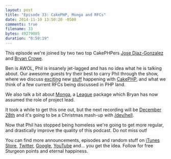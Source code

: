 ```yaml
---
layout: post
title: "Episode 33: CakePHP, Monga and RFCs"
date: 2014-11-19 13:50:20 -0500
comments: true
filename: 33
bytes: 49279085
duration: "0:59:19"
---
```


This episode we're joined by two two top CakePHPers [Jose Diaz-Gonzalez](https://twitter.com/savant) and 
[Bryan Crowe](https://twitter.com/_beakman).

Ben is AWOL, Phil is insanely jet-lagged and has no idea what he is talking about. Our awesome guests try their best to carry Phil through the show, where we discuss [exciting](http://bakery.cakephp.org/articles/markstory/2014/11/17/cakephp_3_0_0-beta3_released) new [stuff](http://bakery.cakephp.org/articles/jameswatts/2014/12/16/cakephp_3_to_fully_adopt_psr-2) happening with [CakePHP](http://cakephp.org/), and what we think of a few current RFCs being discussed in PHP land.

We also talk a bit about [Monga](https://github.com/thephpleague/monga), a [League](http://thephpleague.com) package which Bryan has now assumed the role of project lead. 

It took a while to get this one out, but the next recording will be [December 28th](https://plus.google.com/b/114546315704097272137/events/cjaeesv1vt4bphb36pb33m4p2gc) and it's going to be a Christmas mash-up with [/dev/hell](http://devhell.info/post/2014-12-18/lets-get-this-thing-over-with/).

Now that Phil has stopped being homeless we're going to get more regular, and drastically improve the quality of this podcast. Do not miss out!

You can find more announcements, episodes and random stuff on [iTunes Store](https://itunes.apple.com/us/podcast/php-town-hall/id585240066?mt=2), [Twitter](https://twitter.com/phptownhall), [Google](https://plus.google.com/b/114546315704097272137/+Phptownhall), [YouTube](https://www.youtube.com/channel/UCepVwe7RrxE7Zv3kytUfcKw) and... you get the idea. Follow for free Sturgeon points and eternal happiness.